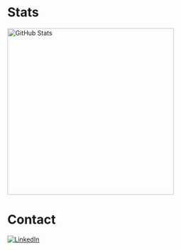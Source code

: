 # Stats
<table align="left" border="0" cellpadding="0" cellspacing="0">
  <thead>
    <tr>
        <img
          src="https://github-readme-stats.vercel.app/api/top-langs/?username=gzaprzala&layout=compact&theme=tokyonight"
          alt="GitHub Stats"
          width="375px"
        />
    </tr>
  </thead>
</table>

# Contact
[![LinkedIn](https://img.shields.io/badge/linkedin-%230077B5.svg?style=for-the-badge&logo=linkedin&logoColor=white)](https://www.linkedin.com/in/grzegorz-zaprza%C5%82a-82866126b/)

<!--
**gzaprzala/gzaprzala** is a ✨ _special_ ✨ repository because its `README.md` (this file) appears on your GitHub profile.

Here are some ideas to get you started:

- 🔭 I’m currently working on ...

- 👯 I’m looking to collaborate on ...
- 🤔 I’m looking for help with ...
- 💬 Ask me about ...
- 📫 How to reach me: ...
- 😄 Pronouns: ...
- ⚡ Fun fact: ...
-->
